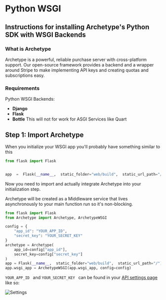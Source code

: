 # Python WSGI 
## Instructions for installing Archetype's Python SDK with WSGI Backends

### What is Archetype

Archetype is a powerful, reliable purchase server with cross-platform support. Our open-source framework provides a backend and a wrapper around Stripe to make implementing API keys and creating quotas and subscriptions easy. 

### Requirements
Python WSGI Backends: 
* __Django__
* __Flask__
* __Bottle__
This will not for work for ASGI Services like Quart

## Step 1: Import Archetype

When you initialize your WSGI app you'll probably have something similar to this

```python
from flask import Flask


app  =  Flask(__name__,  static_folder="web/build",  static_url_path="/")
```
Now you need to import and actually integrate Archetype into your initialization step.

Archetype will be created as a Middleware service that lives asynchronously to your main function run so it's non-blocking.
```python
from flask import Flask
from Archetype import Archetype, ArchetypeWSGI

config = { 
	"app_id": "YOUR_APP_ID", 
	"secret_key": "YOUR_SECRET_KEY" 
} 
archetype = Archetype(
	app_id=config["app_id"], 
	secret_key=config["secret_key"]
)
app = Flask(__name__,  static_folder="web/build",  static_url_path="/")
app.wsgi_app = ArchetypeWSGI(app.wsgi_app, config=config)
```

```YOUR_APP_ID ``` and ```YOUR_SECRET_KEY ``` can be found in your [API settings page](https://www.archetype.dev/settings) like so:

![Settings](https://res.cloudinary.com/getarchetype/image/upload/v1641446080/api-settings.png)


